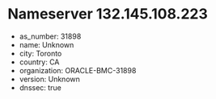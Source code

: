 # Nameserver 132.145.108.223

* as_number: 31898
* name: Unknown
* city: Toronto
* country: CA
* organization: ORACLE-BMC-31898
* version: Unknown
* dnssec: true
